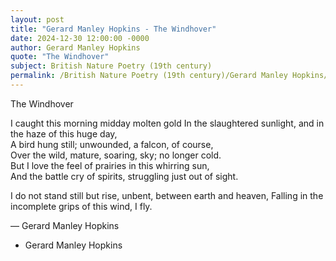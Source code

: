 ```yaml
---
layout: post
title: "Gerard Manley Hopkins - The Windhover"
date: 2024-12-30 12:00:00 -0000
author: Gerard Manley Hopkins
quote: "The Windhover"
subject: British Nature Poetry (19th century)
permalink: /British Nature Poetry (19th century)/Gerard Manley Hopkins/Gerard Manley Hopkins - The Windhover
---
```


The Windhover

I caught this morning midday molten gold
In the slaughtered sunlight, and in the haze of this huge day,  
A bird hung still; unwounded, a falcon, of course,  
Over the wild, mature, soaring, sky; no longer cold.  
But I love the feel of prairies in this whirring sun,  
And the battle cry of spirits, struggling just out of sight.

I do not stand still but rise, unbent, between earth and heaven,
Falling in the incomplete grips of this wind, I fly.

— Gerard Manley Hopkins

- Gerard Manley Hopkins

